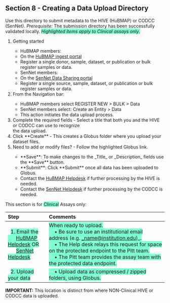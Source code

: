 ## Section 8 - Creating a Data Upload Directory

Use this directory to submit metadata to the HIVE (HuBMAP) or CODCC (SenNet). _Prerequisite:_ The submission directory has been successfully validated locally. <span style="background-color: aquamarine;"> _Highlighted items apply to Clinical assays only_.</span>

<p>
<ol>
    <li> Getting started </li> 
        <ul>
            <li>HuBMAP members:</li>
              <li>On the <a href="http://ingest.hubmapconsortium.org">HuBMAP ingest portal</a></li>
              <li>Register a single donor, sample, dataset, or publication or bulk register samples or data.</li> 
            <li>SenNet members: </li>
              <li>On the <a href="http://data.sennetconsortium.org/search">SenNet Data Sharing portal</a></li> 
              <li>Register a single source, sample, dataset, or publication or bulk register samples or data.</li>
          </ul>
    <li>From the Navigation bar:</li>
        <ul>
           <li>HuBMAP members select REGISTER NEW > BULK  > Data </li>
           <li>SenNet members select: Create an Entity > Data </li> 
           <li>This action initiates the data upload process.</li>
         </ul>
     <li>Complete the required fields - Select a title that both you and the HIVE or CODCC can use to recognize <br> the data upload. </li>
     <li>Click **Create**  - This creates a Globus folder where you upload your dataset files. </li>
     <li>Need to add or modify files? - Follow the highlighted Globus link. </li>
        <ul>
            <li>**Save**:  To make changes to the _Title_ or _Description_ fields use the **Save** button.</li>
            <li>**Submit**: Click **Submit** once all data has been uploaded to Globus.</li> 
            <li>Contact the <a href="mailto:help@hubmapconsortium.org">HuBMAP Helpdesk</a> if further processing by the HIVE is needed. </li>
            <li>Contact the <a href="mailto:help@sennetconsortium.org">SenNet Helpdesk</a> if further processing by the CODCC is needed. </li>
       </ul>
</ol>


This section is for <span style="background-color: aquamarine">Clinical</span> Assays only:

|Step | Comments |
|:---------------------------------------|:------------------------------------------------------------------------|
|&nbsp; <span style="background-color: aquamarine">1. Email the <br> &nbsp; &nbsp; &nbsp;  <a href="mailto:help@hubmapconsortium.org">HuBMAP Helpdesk</a> OR </span> <br> &nbsp; &nbsp; &nbsp; <span style="background-color: aquamarine"><a href="mailto:help@sennetconsortium.org">SenNet Helpdesk</a></span> | <span style="background-color: aquamarine"> When ready to upload. <br> &nbsp; &nbsp; • Be sure to use an institutional email address (e.g. _name@institution.edu)_. <br> &nbsp; &nbsp; • The Help desk relays this request for space on the protected endpoint to the Pitt team. <br> &nbsp; &nbsp; • The Pitt team provides the assay team with the protected data endpoint.</span> |
&nbsp; <span style="background-color: aquamarine">2. Upload your data </span> | <span style="background-color: aquamarine"> &nbsp; &nbsp; • Upload data as compressed / zipped folders, using Globus.|

**IMPORTANT:** This location is distinct from where NON-Clinical HIVE or CODCC data is uploaded.</span>
